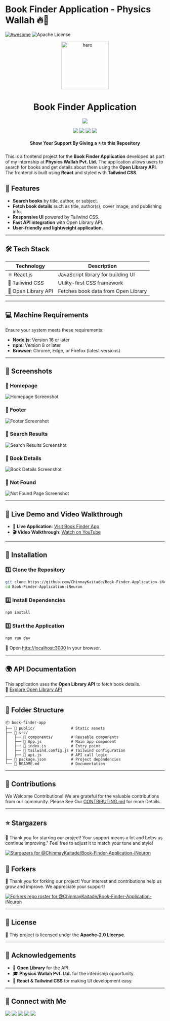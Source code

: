 # Book Finder Application - Physics Wallah 🔥🚀

[![Awesome](https://awesome.re/badge.svg)](https://awesome.re) ![Apache License](https://img.shields.io/badge/License-Apache%202.0-blue.svg)

<div align="center">
	<a href="https://github.com/ChinmayKaitade/"><img src="./logo.jpg" alt="hero" width="150px"/></a>
	<h1>Book Finder Application</h1>
    <img src="https://img.shields.io/badge/Book%20Finder%20App-React%20%7C%20Tailwind%20CSS%20%7C%20Open%20Library%20API-blueviolet?style=for-the-badge&logo=react" />
	<p>
		<a name="stars"><img src="https://img.shields.io/github/stars/ChinmayKaitade/Book-Finder-Application-iNeuron?style=for-the-badge"></a>
		<a name="forks"><img src="https://img.shields.io/github/forks/ChinmayKaitade/Book-Finder-Application-iNeuron?logoColor=green&style=for-the-badge"></a>
		<a name="contributions"><img src="https://img.shields.io/github/contributors/ChinmayKaitade/Book-Finder-Application-iNeuron?logoColor=green&style=for-the-badge"></a>
		<a name="license"><img src="https://img.shields.io/github/license/ChinmayKaitade/Book-Finder-Application-iNeuron?style=for-the-badge"></a>
	</p>
	<h4>Show Your Support By Giving a ⭐ to this Repository</h4>
</div>

This is a frontend project for the **Book Finder Application** developed as part of my internship at **Physics Wallah Pvt. Ltd.** The application allows users to search for books and get details about them using the **Open Library API**. The frontend is built using **React** and styled with **Tailwind CSS**.

## 🚀 Features

- **Search books** by title, author, or subject.
- **Fetch book details** such as title, author(s), cover image, and publishing info.
- **Responsive UI** powered by Tailwind CSS.
- **Fast API integration** with Open Library API.
- **User-friendly and lightweight application.**

---

## 🛠️ Tech Stack

| Technology          | Description                         |
| ------------------- | ----------------------------------- |
| ⚛️ React.js         | JavaScript library for building UI  |
| 🎨 Tailwind CSS     | Utility-first CSS framework         |
| 📡 Open Library API | Fetches book data from Open Library |

---

## 💻 Machine Requirements

Ensure your system meets these requirements:

- **Node.js**: Version 16 or later
- **npm**: Version 8 or later
- **Browser**: Chrome, Edge, or Firefox (latest versions)

---

## 📸 Screenshots

### 🌟 Homepage

![Homepage Screenshot](./public/output/Header.png)

### 🌟 Footer

![Footer Screenshot](./public/output/Footer.png)

### 🌟 Search Results

![Search Results Screenshot](./public/output/BookList.png)

### 🌟 Book Details

![Book Details Screenshot](./public/output/BookDetails.png)

### 🌟 Not Found

![Not Found Page Screenshot](./public/output/NotFound.png)

---

## 🎥 Live Demo and Video Walkthrough

- **🔗 Live Application**: [Visit Book Finder App](https://bookfinderapplication.vercel.app/)
- **🎬 Video Walkthrough**: [Watch on YouTube](https://youtu.be/ARIKWJRoxsw?si=1iKdJz4xP5Njc3hE)

---


## 📌 Installation

### 1️⃣ Clone the Repository

```bash
git clone https://github.com/ChinmayKaitade/Book-Finder-Application-iNeuron
cd Book-Finder-Application-iNeuron
```

### 2️⃣ Install Dependencies

```bash
npm install
```

### 3️⃣ Start the Application

```bash
npm run dev
```

🚀 Open [http://localhost:3000](http://localhost:3000) in your browser.

---

## 🌍 API Documentation

This application uses the **Open Library API** to fetch book details.  
📖 [Explore Open Library API](https://openlibrary.org/developers)

---

## 📂 Folder Structure

```
📦 book-finder-app
├── 📂 public/                # Static assets
├── 📂 src/
│   ├── 📂 components/        # Reusable components
│   ├── 📄 App.js             # Main app component
│   ├── 📄 index.js           # Entry point
│   ├── 📄 tailwind.config.js # Tailwind configuration
│   ├── 📄 api.js             # API call logic
├── 📄 package.json           # Project dependencies
└── 📄 README.md              # Documentation
```

---

## 🤝 Contributions

We Welcome Contributions! We are grateful for the valuable contributions from our community. Please See Our [CONTRIBUTING.md](CONTRIBUTING.md) for more Details.

<!-- ALL-CONTRIBUTORS-LIST:START - Do not remove or modify this section -->
<!-- prettier-ignore-start -->
<!-- markdownlint-disable -->

<!-- markdownlint-restore -->
<!-- prettier-ignore-end -->

<!-- ALL-CONTRIBUTORS-LIST:END -->

---

## ⭐ Stargazers

🌟 Thank you for starring our project! Your support means a lot and helps us continue improving." Feel free to adjust it to match your tone and style!

[![Stargazers for @ChinmayKaitade/Book-Finder-Application-iNeuron](https://reporoster.com/stars/ChinmayKaitade/Book-Finder-Application-iNeuron)](https://github.com/ChinmayKaitade/Book-Finder-Application-iNeuron/stargazers)

## 🔧 Forkers

🍴 Thank you for forking our project! Your interest and contributions help us grow and improve. We appreciate your support!

[![Forkers repo roster for @ChinmayKaitade/Book-Finder-Application-iNeuron](https://reporoster.com/forks/ChinmayKaitade/Book-Finder-Application-iNeuron)](https://github.com/ChinmayKaitade/Book-Finder-Application-iNeuron/network/members)

---

## 📜 License

📝 This project is licensed under the **Apache-2.0 License**.

---

## 🙌 Acknowledgements

- 📖 **Open Library** for the API.
- 🎓 **Physics Wallah Pvt. Ltd.** for the internship opportunity.
- 💙 **React & Tailwind CSS** for making UI development easy.

---

## 🔗 Connect with Me

<p>
<a href="https://www.linkedin.com/in/your-profile" target="_blank"><img src="https://img.shields.io/badge/LinkedIn-0077B5?style=for-the-badge&logo=linkedin&logoColor=white"/></a>  
<a href="https://github.com/your-username" target="_blank"><img src="https://img.shields.io/badge/GitHub-181717?style=for-the-badge&logo=github&logoColor=white"/></a>
<a href="https://www.instagram.com/your-username" target="_blank"><img src="https://img.shields.io/badge/Instagram-E4405F?style=for-the-badge&logo=instagram&logoColor=white"/></a>
<a href="https://www.facebook.com/your-username" target="_blank"><img src="https://img.shields.io/badge/Facebook-1877F2?style=for-the-badge&logo=facebook&logoColor=white"/></a>
<a href="https://twitter.com/your-username" target="_blank"><img src="https://img.shields.io/badge/X-000000?style=for-the-badge&logo=x&logoColor=white"/></a>
</p>
